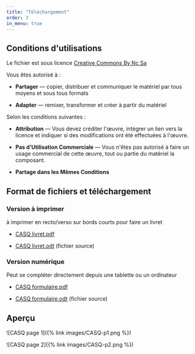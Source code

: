 ```yaml
---
title: "Téléchargement"
order: 3
in_menu: true
---
```

## Conditions d'utilisations

Le fichier est sous licence [Creative Commons By Nc Sa](https://creativecommons.org/licenses/by-nc-sa/4.0/deed.fr)

Vous êtes autorisé à :

* **Partager** — copier, distribuer et communiquer le matériel par tous moyens et sous tous formats

* **Adapter** — remixer, transformer et créer à partir du matériel 

Selon les conditions suivantes :

* **Attribution** — Vous devez créditer l'œuvre, intégrer un lien vers la licence et indiquer si des modifications ont été effectuées à l'œuvre.

* **Pas d’Utilisation Commerciale** — Vous n'êtes pas autorisé à faire un usage commercial de cette œuvre, tout ou partie du matériel la composant.

* **Partage dans les Mêmes Conditions**

## Format de fichiers et téléchargement 

### Version à imprimer

à imprimer en recto/verso sur bords courts pour faire un livret

* [CASQ livret.pdf](https://kdrive.infomaniak.com/app/share/201810/167617bc-9284-489c-98ed-4a78738891cf) 

* [CASQ livret.odt](https://kdrive.infomaniak.com/app/share/201810/dc6163d7-76e8-4f57-9129-7499eb6d94fc)  (fichier source)

### Version numérique

Peut se compléter directement depuis une tablette ou un ordinateur

* [CASQ formulaire.pdf](https://kdrive.infomaniak.com/app/share/201810/b14b5263-e0a7-4093-a030-99a164a72bcd)

* [CASQ formulaire.odt](https://kdrive.infomaniak.com/app/share/201810/456b1cf1-571c-4460-bedc-eb87096bb7be) (fichier source)


## Aperçu

![CASQ page 1]({% link images/CASQ-p1.png %})

![CASQ page 2]({% link images/CASQ-p2.png %}) 